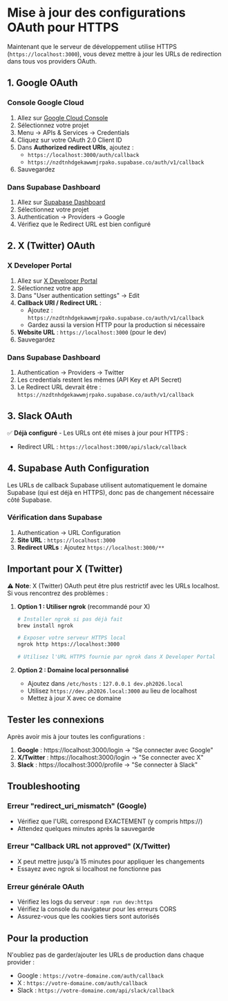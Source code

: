 # Mise à jour des configurations OAuth pour HTTPS

Maintenant que le serveur de développement utilise HTTPS (`https://localhost:3000`), vous devez mettre à jour les URLs de redirection dans tous vos providers OAuth.

## 1. Google OAuth

### Console Google Cloud
1. Allez sur [Google Cloud Console](https://console.cloud.google.com/)
2. Sélectionnez votre projet
3. Menu → APIs & Services → Credentials
4. Cliquez sur votre OAuth 2.0 Client ID
5. Dans **Authorized redirect URIs**, ajoutez :
   - `https://localhost:3000/auth/callback`
   - `https://nzdtnhdgekawwmjrpako.supabase.co/auth/v1/callback`
6. Sauvegardez

### Dans Supabase Dashboard
1. Allez sur [Supabase Dashboard](https://supabase.com/dashboard)
2. Sélectionnez votre projet
3. Authentication → Providers → Google
4. Vérifiez que le Redirect URL est bien configuré

## 2. X (Twitter) OAuth

### X Developer Portal
1. Allez sur [X Developer Portal](https://developer.twitter.com/en/portal/dashboard)
2. Sélectionnez votre app
3. Dans "User authentication settings" → Edit
4. **Callback URI / Redirect URL** :
   - Ajoutez : `https://nzdtnhdgekawwmjrpako.supabase.co/auth/v1/callback`
   - Gardez aussi la version HTTP pour la production si nécessaire
5. **Website URL** : `https://localhost:3000` (pour le dev)
6. Sauvegardez

### Dans Supabase Dashboard
1. Authentication → Providers → Twitter
2. Les credentials restent les mêmes (API Key et API Secret)
3. Le Redirect URL devrait être : `https://nzdtnhdgekawwmjrpako.supabase.co/auth/v1/callback`

## 3. Slack OAuth

✅ **Déjà configuré** - Les URLs ont été mises à jour pour HTTPS :
- Redirect URL : `https://localhost:3000/api/slack/callback`

## 4. Supabase Auth Configuration

Les URLs de callback Supabase utilisent automatiquement le domaine Supabase (qui est déjà en HTTPS), donc pas de changement nécessaire côté Supabase.

### Vérification dans Supabase
1. Authentication → URL Configuration
2. **Site URL** : `https://localhost:3000`
3. **Redirect URLs** : Ajoutez `https://localhost:3000/**`

## Important pour X (Twitter)

⚠️ **Note**: X (Twitter) OAuth peut être plus restrictif avec les URLs localhost. Si vous rencontrez des problèmes :

1. **Option 1 : Utiliser ngrok** (recommandé pour X)
   ```bash
   # Installer ngrok si pas déjà fait
   brew install ngrok
   
   # Exposer votre serveur HTTPS local
   ngrok http https://localhost:3000
   
   # Utilisez l'URL HTTPS fournie par ngrok dans X Developer Portal
   ```

2. **Option 2 : Domaine local personnalisé**
   - Ajoutez dans `/etc/hosts` : `127.0.0.1 dev.ph2026.local`
   - Utilisez `https://dev.ph2026.local:3000` au lieu de localhost
   - Mettez à jour X avec ce domaine

## Tester les connexions

Après avoir mis à jour toutes les configurations :

1. **Google** : https://localhost:3000/login → "Se connecter avec Google"
2. **X/Twitter** : https://localhost:3000/login → "Se connecter avec X"
3. **Slack** : https://localhost:3000/profile → "Se connecter à Slack"

## Troubleshooting

### Erreur "redirect_uri_mismatch" (Google)
- Vérifiez que l'URL correspond EXACTEMENT (y compris https://)
- Attendez quelques minutes après la sauvegarde

### Erreur "Callback URL not approved" (X/Twitter)
- X peut mettre jusqu'à 15 minutes pour appliquer les changements
- Essayez avec ngrok si localhost ne fonctionne pas

### Erreur générale OAuth
- Vérifiez les logs du serveur : `npm run dev:https`
- Vérifiez la console du navigateur pour les erreurs CORS
- Assurez-vous que les cookies tiers sont autorisés

## Pour la production

N'oubliez pas de garder/ajouter les URLs de production dans chaque provider :
- Google : `https://votre-domaine.com/auth/callback`
- X : `https://votre-domaine.com/auth/callback`
- Slack : `https://votre-domaine.com/api/slack/callback`